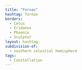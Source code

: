 ```yaml
---
title: "Fornax"
hashtag: fornax
borders:
  - Cetus
  - Eridanus
  - Phoenix
  - Sculptor
layout: hashtag
subdivision-of:
  - southern celestial hemisphere
tags:
  - Constellation
---
```

